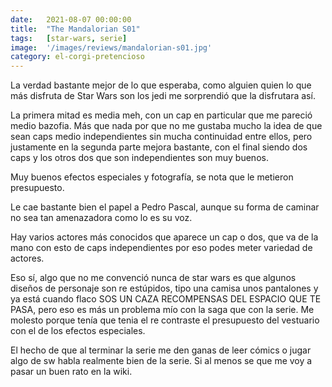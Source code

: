 ```yaml
---
date:   2021-08-07 00:00:00
title:  "The Mandalorian S01"
tags:   [star-wars, serie]
image:  '/images/reviews/mandalorian-s01.jpg'
category: el-corgi-pretencioso
---
```

La verdad bastante mejor de lo que esperaba, como alguien quien lo que más disfruta de Star Wars son los jedi me sorprendió que la disfrutara así.

La primera mitad es media meh, con un cap en particular que me pareció medio bazofia. Más que nada por que no me gustaba mucho la idea de que sean caps medio independientes sin mucha continuidad entre ellos, pero justamente en la segunda parte mejora bastante, con el final siendo dos caps y los otros dos que son independientes son muy buenos.

Muy buenos efectos especiales y fotografía, se nota que le metieron presupuesto.

Le cae bastante bien el papel a Pedro Pascal, aunque su forma de caminar no sea tan amenazadora como lo es su voz.

Hay varios actores más conocidos que aparece un cap o dos, que va de la mano con esto de caps independientes por eso podes meter variedad de actores.

Eso sí, algo que no me convenció nunca de star wars es que algunos diseños de personaje son re estúpidos, tipo una camisa unos pantalones y ya está cuando flaco SOS UN CAZA RECOMPENSAS DEL ESPACIO QUE TE PASA, pero eso es más un problema mío con la saga que con la serie. Me molesto porque tenía que tenia el re contraste el presupuesto del vestuario con el de los efectos especiales.

El hecho de que al terminar la serie me den ganas de leer cómics o jugar algo de sw habla realmente bien de la serie. Si al menos se que me voy a pasar un buen rato en la wiki.
